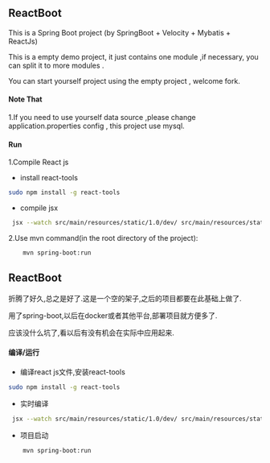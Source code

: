 ## ReactBoot
This is a Spring Boot project (by SpringBoot + Velocity + Mybatis + ReactJs)

This is a empty demo project, it just contains one module ,if necessary, you can split it to more modules .

You can start yourself project using the empty project , welcome fork.

#### Note That
1.If you need to use yourself data source ,please change application.properties config , this project use mysql.

#### Run
1.Compile React js
* install react-tools
```bash
sudo npm install -g react-tools
```
* compile jsx
```bash
 jsx --watch src/main/resources/static/1.0/dev/ src/main/resources/static/1.0/js/
```

2.Use mvn command(in the root directory of the project):
```bash
    mvn spring-boot:run
```

## ReactBoot

折腾了好久,总之是好了.这是一个空的架子,之后的项目都要在此基础上做了.

用了spring-boot,以后在docker或者其他平台,部署项目就方便多了.

应该没什么坑了,看以后有没有机会在实际中应用起来.

#### 编译/运行
* 编译react js文件,安装react-tools
```bash
sudo npm install -g react-tools
```
* 实时编译
```bash
 jsx --watch src/main/resources/static/1.0/dev/ src/main/resources/static/1.0/js/
```

* 项目启动
```bash
    mvn spring-boot:run
```

